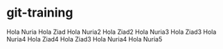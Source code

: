 # git-training
Hola Nuria
Hola Ziad
Hola Nuria2
Hola Ziad2
Hola Nuria3
Hola Ziad3
Hola Nuria4
Hola Ziad4
Hola Ziad3
Hola Nuria4
Hola Nuria5
